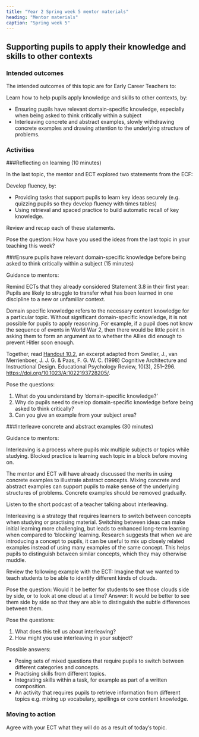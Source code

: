 ```yaml
---
title: "Year 2 Spring week 5 mentor materials"
heading: "Mentor materials"
caption: "Spring week 5"
---
```



## Supporting pupils to apply their knowledge and skills to other contexts

### Intended outcomes

The intended outcomes of this topic are for Early Career Teachers to:

Learn how to help pupils apply knowledge and skills to other contexts, by:

- Ensuring pupils have relevant domain-specific knowledge, especially when being asked to think critically within a subject
- Interleaving concrete and abstract examples, slowly withdrawing concrete examples and drawing attention to the underlying structure of problems.                                                                                                                                                                                                                                                                                                                                                                                                                                                                                                                                                                                                                                                                                                                                                                                                                                                                                                                                                                                                                                                                                                                                                                                                                                                                                                  

### Activities

###Reflecting on learning (10 minutes)

In the last topic, the mentor and ECT explored two statements from the ECF:

Develop fluency, by:

- Providing tasks that support pupils to learn key ideas securely (e.g. quizzing pupils so they develop fluency with times tables)
- Using retrieval and spaced practice to build automatic recall of key knowledge.

Review and recap each of these statements.

Pose the question: How have you used the ideas from the last topic in your teaching this week?     
                                                                                                                                                                                                                                                                                                                                                                                                                                                                                                                                                                                                                                                                                                                                                                                                                                                                                                                                                                                                                                                                                                                                                                                                                        
###Ensure pupils have relevant domain-specific knowledge before being asked to think critically within a subject (15 minutes)

Guidance to mentors:

Remind ECTs that they already considered Statement 3.8 in their first year: Pupils are likely to struggle to transfer what has been learned in one discipline to a new or unfamiliar context. 

Domain specific knowledge refers to the necessary content knowledge for a particular topic. Without significant domain-specific knowledge, it is not possible for pupils to apply reasoning. For example, if a pupil does not know the sequence of events in World War 2, then there would be little point in asking them to form an argument as to whether the Allies did enough to prevent Hitler soon enough.

Together, read [Handout 10.2](/assets/materials/edt-Block-10-mentor-handout-10.2.pdf), an excerpt adapted from Sweller, J., van Merrienboer, J. J. G. & Paas, F. G. W. C. (1998) Cognitive Architecture and Instructional Design. Educational Psychology Review, 10(3), 251–296. https://doi.org/10.1023/A:1022193728205/.

Pose the questions:

1. What do you understand by ‘domain-specific knowledge?’
2. Why do pupils need to develop domain-specific knowledge before being asked to think critically?
3. Can you give an example from your subject area?
                                                                                                                                                                                                                                                                                                                                                                                                                      
###Interleave concrete and abstract examples (30 minutes)

Guidance to mentors:

Interleaving is a process where pupils mix multiple subjects or topics while studying. Blocked practice is learning each topic in a block before moving on.

The mentor and ECT will have already discussed the merits in using concrete examples to illustrate abstract concepts. Mixing concrete and abstract examples can support pupils to make sense of the underlying structures of problems. Concrete examples should be removed gradually.
                                                                                                                                                                                                                                                                                                                                                                                                                                                                                                                                                                                                                                                                                                                                                                                                                                                                                                                                                                                                                                                                               
Listen to the short podcast of a teacher talking about interleaving.

Interleaving is a strategy that requires learners to switch between concepts when studying or practising material. Switching between ideas can make initial learning more challenging, but leads to enhanced long-term learning when compared to ‘blocking’ learning. Research suggests that when we are introducing a concept to pupils, it can be useful to mix up closely related examples instead of using many examples of the same concept. This helps pupils to distinguish between similar concepts, which they may otherwise muddle.

Review the following example with the ECT: Imagine that we wanted to teach students to be able to identify different kinds of clouds.

Pose the question: Would it be better for students to see those clouds side by side, or to look at one cloud at a time? 
Answer: It would be better to see them side by side so that they are able to distinguish the subtle differences between them.

Pose the questions:

1. What does this tell us about interleaving?
2. How might you use interleaving in your subject?

Possible answers:

- Posing sets of mixed questions that require pupils to switch between different categories and concepts.
- Practising skills from different topics.
- Integrating skills within a task, for example as part of a written composition.
- An activity that requires pupils to retrieve information from different topics e.g. mixing up vocabulary, spellings or core content knowledge.
                                                                                                                                                                                                                                                                                                                                                                                                                                                                                                                                                                                                                                                                                                                                                                                                                                                                                                                                                                                                                                                                                                                                                                                                                                                                                                                                                                                                                                                                                                                                                                                                                                  

### Moving to action

Agree with your ECT what they will do as a result of today’s topic.                                

